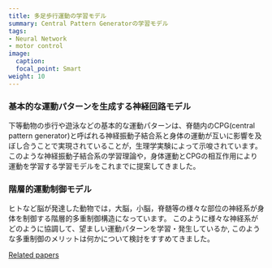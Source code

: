 ```yaml
---
title: 多足歩行運動の学習モデル
summary: Central Pattern Generatorの学習モデル
tags:
- Neural Network
- motor control
image:
  caption: 
  focal_point: Smart
weight: 10
---
```


### 基本的な運動パターンを生成する神経回路モデル

下等動物の歩行や遊泳などの基本的な運動パターンは、脊髄内のCPG(central pattern generator)と呼ばれる神経振動子結合系と身体の運動が互いに影響を及ぼし合うことで実現されていることが，生理学実験によって示唆されています。
このような神経振動子結合系の学習理論や，身体運動とCPGの相互作用により運動を学習する学習モデルをこれまでに提案してきました。

### 階層的運動制御モデル

ヒトなど脳が発達した動物では，大脳，小脳，脊髄等の様々な部位の神経系が身体を制御する階層的多重制御構造になっています。
このように様々な神経系がどのように協調して、望ましい運動パターンを学習・発生しているか, このような多重制御のメリットは何かについて検討をすすめてきました。

[Related papers](../papers/#cpg)


